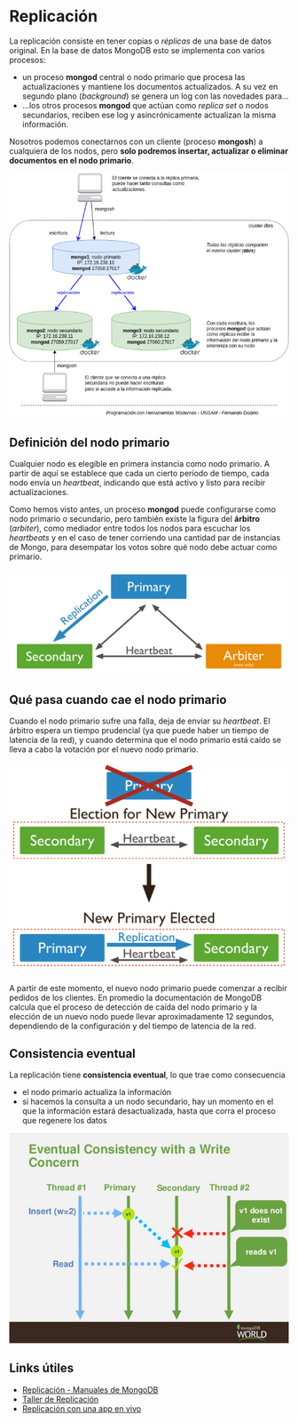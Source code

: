 # Replicación

La replicación consiste en tener copias o _réplicas_ de una base de datos original. En la base de datos MongoDB esto se implementa con varios procesos:

* un proceso **mongod** central o nodo primario que procesa las actualizaciones y mantiene los documentos actualizados. A su vez en segundo plano (_background_) se genera un log con las novedades para...
* ...los otros procesos **mongod** que actúan como _replica set_ o nodos secundarios, reciben ese log y asincrónicamente actualizan la misma información.

Nosotros podemos conectarnos con un cliente (proceso **mongosh**) a cualquiera de los nodos, pero **solo podremos insertar, actualizar o eliminar documentos en el nodo primario**.

![Replicación - Arquitectura](../images/replication/replication-01-base-4.png)


## Definición del nodo primario

Cualquier nodo es elegible en primera instancia como nodo primario. A partir de aquí se establece que cada un cierto período de tiempo, cada nodo envía un _heartbeat_, indicando que está activo y listo para recibir actualizaciones.

Como hemos visto antes, un proceso **mongod** puede configurarse como nodo primario o secundario, pero también existe la figura del **árbitro** (_arbiter_), como mediador entre todos los nodos para escuchar los _heartbeats_ y en el caso de tener corriendo una cantidad par de instancias de Mongo, para desempatar los votos sobre qué nodo debe actuar como primario.

![](../images/replication/replicacionConArbitro.svg)

## Qué pasa cuando cae el nodo primario

Cuando el nodo primario sufre una falla, deja de enviar su _heartbeat_. El árbitro espera un tiempo prudencial (ya que puede haber un tiempo de latencia de la red), y cuando determina que el nodo primario está caído se lleva a cabo la votación por el nuevo nodo primario.

![](../images/replication/replicacionCaidaPrimario.svg)

A partir de este momento, el nuevo nodo primario puede comenzar a recibir pedidos de los clientes. En promedio la documentación de MongoDB calcula que el proceso de detección de caída del nodo primario y la elección de un nuevo nodo puede llevar aproximadamente 12 segundos, dependiendo de la configuración y del tiempo de latencia de la red.

## Consistencia eventual

La replicación tiene **consistencia eventual**, lo que trae como consecuencia

* el nodo primario actualiza la información
* si hacemos la consulta a un nodo secundario, hay un momento en el que la información estará desactualizada, hasta que corra el proceso que regenere los datos

![](../images/replication/consistenciaEventual.jpg)

## Links útiles

* [Replicación - Manuales de MongoDB](https://docs.mongodb.com/manual/replication/)
* [Taller de Replicación](./replicacionTaller.md)
* [Replicación con una app en vivo](./replicacionApp.md)
